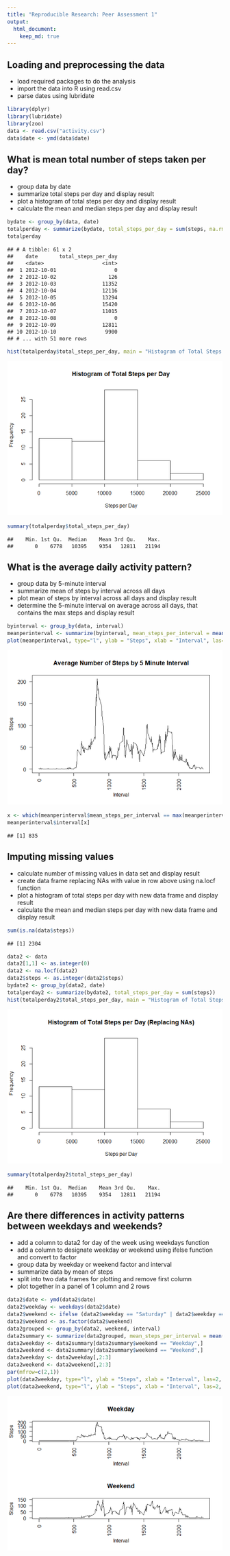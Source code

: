 ```yaml
---
title: "Reproducible Research: Peer Assessment 1"
output: 
  html_document:
    keep_md: true
---
```



## Loading and preprocessing the data
* load required packages to do the analysis
* import the data into R using read.csv
* parse dates using lubridate


```r
library(dplyr)
library(lubridate)
library(zoo)
data <- read.csv("activity.csv")
data$date <- ymd(data$date)
```

## What is mean total number of steps taken per day?
* group data by date
* summarize total steps per day and display result
* plot a histogram of total steps per day and display result
* calculate the mean and median steps per day and display result


```r
bydate <- group_by(data, date)
totalperday <- summarize(bydate, total_steps_per_day = sum(steps, na.rm = TRUE))
totalperday
```

```
## # A tibble: 61 x 2
##    date       total_steps_per_day
##    <date>                   <int>
##  1 2012-10-01                   0
##  2 2012-10-02                 126
##  3 2012-10-03               11352
##  4 2012-10-04               12116
##  5 2012-10-05               13294
##  6 2012-10-06               15420
##  7 2012-10-07               11015
##  8 2012-10-08                   0
##  9 2012-10-09               12811
## 10 2012-10-10                9900
## # ... with 51 more rows
```

```r
hist(totalperday$total_steps_per_day, main = "Histogram of Total Steps per Day", xlab = "Steps per Day")
```

![](PA1_template_files/figure-html/unnamed-chunk-2-1.png)<!-- -->

```r
summary(totalperday$total_steps_per_day)
```

```
##    Min. 1st Qu.  Median    Mean 3rd Qu.    Max. 
##       0    6778   10395    9354   12811   21194
```

## What is the average daily activity pattern?
* group data by 5-minute interval
* summarize mean of steps by interval across all days
* plot mean of steps by interval across all days and display result
* determine the 5-minute interval on average across all days, that contains the max steps and display result


```r
byinterval <- group_by(data, interval)
meanperinterval <- summarize(byinterval, mean_steps_per_interval = mean(steps, na.rm = TRUE))
plot(meanperinterval, type="l", ylab = "Steps", xlab = "Interval", las=2, main="Average Number of Steps by 5 Minute Interval")
```

![](PA1_template_files/figure-html/unnamed-chunk-3-1.png)<!-- -->

```r
x <- which(meanperinterval$mean_steps_per_interval == max(meanperinterval$mean_steps_per_interval))
meanperinterval$interval[x]
```

```
## [1] 835
```

## Imputing missing values
* calculate number of missing values in data set and display result
* create data frame replacing NAs with value in row above using na.locf function
* plot a histogram of total steps per day with new data frame and display result
* calculate the mean and median steps per day with new data frame and display result


```r
sum(is.na(data$steps))
```

```
## [1] 2304
```

```r
data2 <- data
data2[1,1] <- as.integer(0)
data2 <- na.locf(data2)
data2$steps <- as.integer(data2$steps)
bydate2 <- group_by(data2, date)
totalperday2 <- summarize(bydate2, total_steps_per_day = sum(steps))
hist(totalperday2$total_steps_per_day, main = "Histogram of Total Steps per Day (Replacing NAs)", xlab = "Steps per Day")
```

![](PA1_template_files/figure-html/unnamed-chunk-4-1.png)<!-- -->

```r
summary(totalperday2$total_steps_per_day)
```

```
##    Min. 1st Qu.  Median    Mean 3rd Qu.    Max. 
##       0    6778   10395    9354   12811   21194
```

## Are there differences in activity patterns between weekdays and weekends?
* add a column to data2 for day of the week using weekdays function
* add a column to designate weekday or weekend using ifelse function and convert to factor
* group data by weekday or weekend factor and interval
* summarize data by mean of steps
* split into two data frames for plotting and remove first column
* plot together in a panel of 1 column and 2 rows


```r
data2$date <- ymd(data2$date)
data2$weekday <- weekdays(data2$date)
data2$weekend <- ifelse (data2$weekday == "Saturday" | data2$weekday == "Sunday", "Weekend", "Weekday")
data2$weekend <- as.factor(data2$weekend)
data2grouped <- group_by(data2, weekend, interval)
data2summary <- summarize(data2grouped, mean_steps_per_interval = mean(steps))
data2weekday <- data2summary[data2summary$weekend == "Weekday",]
data2weekend <- data2summary[data2summary$weekend == "Weekend",]
data2weekday <- data2weekday[,2:3]
data2weekend <- data2weekend[,2:3]
par(mfrow=c(2,1))
plot(data2weekday, type="l", ylab = "Steps", xlab = "Interval", las=2, main="Weekday")
plot(data2weekend, type="l", ylab = "Steps", xlab = "Interval", las=2, main="Weekend")
```

![](PA1_template_files/figure-html/unnamed-chunk-5-1.png)<!-- -->
